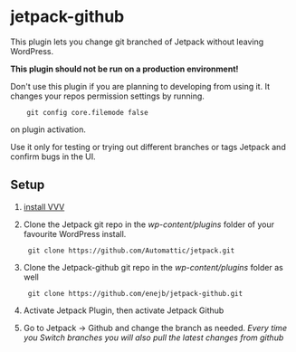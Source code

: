 jetpack-github
==============

This plugin lets you change git branched of Jetpack without leaving WordPress.


**This plugin should not be run on a production environment!**

Don't use this plugin if you are planning to developing from using it. It changes your repos permission settings by running.

		git config core.filemode false
on plugin activation. 
 
Use it only for testing or trying out different branches or tags Jetpack and confirm bugs in the UI.


Setup
---

1. [install VVV](https://github.com/Varying-Vagrant-Vagrants/VVV)
2. Clone the Jetpack git repo in the *wp-content/plugins* folder of your favourite WordPress install. 

		git clone https://github.com/Automattic/jetpack.git
	
3. Clone the Jetpack-github git repo in the *wp-content/plugins* folder as well

		git clone https://github.com/enejb/jetpack-github.git
		
4. Activate Jetpack Plugin, then activate Jetpack Github
5. Go to Jetpack -> Github and change the branch as needed. 
*Every time you Switch branches you will also pull the latest changes from github*